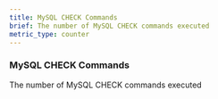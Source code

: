 ```yaml
---
title: MySQL CHECK Commands
brief: The number of MySQL CHECK commands executed
metric_type: counter
---
```

### MySQL CHECK Commands

The number of MySQL CHECK commands executed
